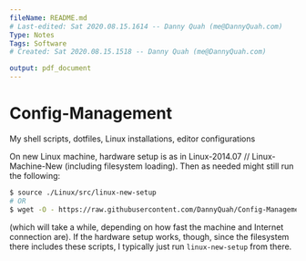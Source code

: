 ```yaml
---
fileName: README.md
# Last-edited: Sat 2020.08.15.1614 -- Danny Quah (me@DannyQuah.com)
Type: Notes
Tags: Software
# Created: Sat 2020.08.15.1518 -- Danny Quah (me@DannyQuah.com)

output: pdf_document
---
```


# Config-Management

My shell scripts, dotfiles, Linux installations, editor configurations

On new Linux machine, hardware setup is as in Linux-2014.07 // Linux-Machine-New (including filesystem loading). Then as needed might still run the following:

```sh
$ source ./Linux/src/linux-new-setup
# OR
$ wget -O - https://raw.githubusercontent.com/DannyQuah/Config-Management/master/Linux/src/linux-new-setup | sudo bash
```

(which will take a while, depending on how fast the machine and Internet connection are). If the hardware setup works, though, since the filesystem there includes these scripts, I typically just run `linux-new-setup` from there.

<!---
   Invisible section
-->

